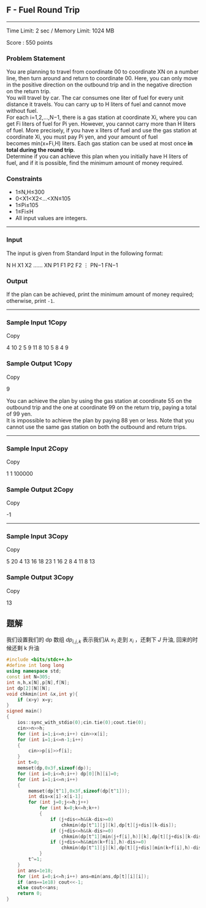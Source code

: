 ## F - Fuel Round Trip  

---

Time Limit: 2 sec / Memory Limit: 1024 MB

Score : 550 points

### Problem Statement

You are planning to travel from coordinate 00 to coordinate XN​ on a number line, then turn around and return to coordinate 00. Here, you can only move in the positive direction on the outbound trip and in the negative direction on the return trip.  
You will travel by car. The car consumes one liter of fuel for every unit distance it travels. You can carry up to H liters of fuel and cannot move without fuel.  
For each i=1,2,…,N−1, there is a gas station at coordinate Xi​, where you can get Fi​ liters of fuel for Pi​ yen. However, you cannot carry more than H liters of fuel. More precisely, if you have x liters of fuel and use the gas station at coordinate Xi​, you must pay Pi​ yen, and your amount of fuel becomes min(x+Fi​,H) liters. Each gas station can be used at most once **in total during the round trip**.  
Determine if you can achieve this plan when you initially have H liters of fuel, and if it is possible, find the minimum amount of money required.

### Constraints

- 1≤N,H≤300
- 0<X1​<X2​<…<XN​≤105
- 1≤Pi​≤105
- 1≤Fi​≤H
- All input values are integers.

---

### Input

The input is given from Standard Input in the following format:

N H
X1​ X2​ …… XN​
P1​ F1​
P2​ F2​
⋮
PN−1​ FN−1​

### Output

If the plan can be achieved, print the minimum amount of money required; otherwise, print `-1`.

---

### Sample Input 1Copy

Copy

4 10
2 5 9 11
8 10
5 8
4 9

### Sample Output 1Copy

Copy

9

You can achieve the plan by using the gas station at coordinate 55 on the outbound trip and the one at coordinate 99 on the return trip, paying a total of 99 yen.  
It is impossible to achieve the plan by paying 88 yen or less. Note that you cannot use the same gas station on both the outbound and return trips.

---

### Sample Input 2Copy

Copy

1 1
100000

### Sample Output 2Copy

Copy

-1

---

### Sample Input 3Copy

Copy

5 20
4 13 16 18 23
1 16
2 8
4 11
8 13

### Sample Output 3Copy

Copy

13

## 题解
我们设置我们的 dp 数组 $dp_{i,j,k}$ 表示我们从 $x_{1}$ 走到 $x_{i}$ ，还剩下 $J$ 升油, 回来的时候还剩 k 升油

```cpp
#include <bits/stdc++.h>
#define int long long
using namespace std;
const int N=305;
int n,h,x[N],p[N],f[N];
int dp[2][N][N];
void chkmin(int &x,int y){
	if (x>y) x=y;
}
signed main()
{
	ios::sync_with_stdio(0);cin.tie(0);cout.tie(0);
	cin>>n>>h;
	for (int i=1;i<=n;i++) cin>>x[i];
	for (int i=1;i<=n-1;i++)
	{
		cin>>p[i]>>f[i];
	}
	int t=0;
	memset(dp,0x3f,sizeof(dp));
	for (int i=0;i<=h;i++) dp[0][h][i]=0;
	for (int i=1;i<=n;i++)
	{
		memset(dp[t^1],0x3f,sizeof(dp[t^1]));
		int dis=x[i]-x[i-1];
		for (int j=0;j<=h;j++)
			for (int k=0;k<=h;k++)
			{
				if (j+dis<=h&&k-dis>=0)
					chkmin(dp[t^1][j][k],dp[t][j+dis][k-dis]);
				if (j+dis<=h&&k-dis>=0)
					chkmin(dp[t^1][min(j+f[i],h)][k],dp[t][j+dis][k-dis]+p[i]);
				if (j+dis<=h&&min(k+f[i],h)-dis>=0)
					chkmin(dp[t^1][j][k],dp[t][j+dis][min(k+f[i],h)-dis]+p[i]);
			}
		t^=1;
	}
	int ans=1e18;
	for (int i=0;i<=h;i++) ans=min(ans,dp[t][i][i]);
	if (ans==1e18) cout<<-1;
	else cout<<ans;
	return 0;
}
```